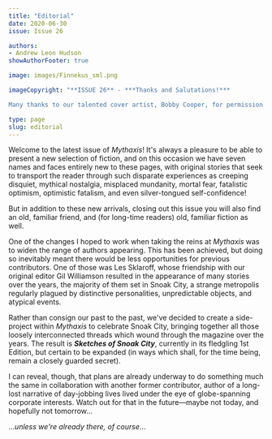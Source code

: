 ```yaml
---
title: "Editorial"
date: 2020-06-30
issue: Issue 26

authors:
- Andrew Leon Hudson
showAuthorFooter: true

image: images/Finnekus_sml.png

imageCopyright: "**ISSUE 26** - ***Thanks and Salutations!***

Many thanks to our talented cover artist, Bobby Cooper, for permission to use his wonderlandish image *Finnekus, the flower-breathing dragon* for this issue's cover. Bobby works with colored pencil, tempting the night sky with music, poetry, and even dance until it sends him sheets of black paper to draw upon. The results are strange and beautiful — you can check them out on his [Instagram](https://www.instagram.com/bcooperart/), and he has [an online shop](https://www.redbubble.com/people/bcooperart/shop) with myriad cool options too."

type: page
slug: editorial
---
```


Welcome to the latest issue of *Mythaxis*! It's always a pleasure to be able to present a new selection of fiction, and on this occasion we have seven names and faces entirely new to these pages, with original stories that seek to transport the reader through such disparate experiences as creeping disquiet, mythical nostalgia, misplaced mundanity, mortal fear, fatalistic optimism, optimistic fatalism, and even silver-tongued self-confidence!

But in addition to these new arrivals, closing out this issue you will also find an old, familiar friend, and (for long-time readers) old, familiar fiction as well.

One of the changes I hoped to work when taking the reins at *Mythaxis* was to widen the range of authors appearing. This has been achieved, but doing so inevitably meant there would be less opportunities for previous contributors. One of those was Les Sklaroff, whose friendship with our original editor Gil Williamson resulted in the appearance of many stories over the years, the majority of them set in Snoak City, a strange metropolis regularly plagued by distinctive personalities, unpredictable objects, and atypical events.

Rather than consign our past to the past, we've decided to create a side-project within *Mythaxis* to celebrate Snoak City, bringing together all those loosely interconnected threads which wound through the magazine over the years. The result is ***Sketches of Snoak City***, currently in its fledgling 1st Edition, but certain to be expanded (in ways which shall, for the time being, remain a closely guarded secret).

I can reveal, though, that plans are already underway to do something much the same in collaboration with another former contributor, author of a long-lost narrative of day-jobbing lives lived under the eye of globe-spanning corporate interests. Watch out for that in the future—maybe not today, and hopefully not tomorrow…

…*unless we're already there, of course*…
